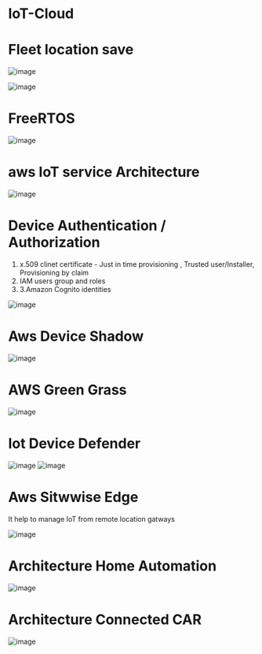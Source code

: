 # IoT-Cloud

# Fleet location save
![image](https://github.com/Saurabhkumarpandey9470/IoT-Cloud/assets/45974086/6d4d2f5a-f14a-4fd3-b71e-3a3bb4e4b012)

![image](https://github.com/Saurabhkumarpandey9470/IoT-Cloud/assets/45974086/4d83f024-8ac6-4946-aa8c-81c48186a933)


# FreeRTOS
![image](https://github.com/Saurabhkumarpandey9470/IoT-Cloud/assets/45974086/db75d0dd-3129-4fec-9875-9f7f077ede7f)

# aws IoT service Architecture
![image](https://github.com/Saurabhkumarpandey9470/IoT-Cloud/assets/45974086/cd380b13-c9dc-42c1-8d1e-081000ebb580)

# Device Authentication / Authorization 

1. x.509 clinet certificate - Just in time provisioning , Trusted user/Installer, Provisioning by claim
2. IAM users group and roles
3. 3.Amazon Cognito identities

![image](https://github.com/Saurabhkumarpandey9470/IoT-Cloud/assets/45974086/81ba1d81-44b6-44b5-8de9-6ac01afe8b88)


# Aws Device Shadow

![image](https://github.com/Saurabhkumarpandey9470/IoT-Cloud/assets/45974086/d4e53b93-3a31-486c-a81d-a259d6810784)

# AWS Green Grass 

![image](https://github.com/Saurabhkumarpandey9470/IoT-Cloud/assets/45974086/a687d73f-ad4e-42f8-be86-752e6d64451f)

# Iot Device Defender 

![image](https://github.com/Saurabhkumarpandey9470/IoT-Cloud/assets/45974086/f82eb587-7986-455c-aff6-a2d3f44e1bd4)
![image](https://github.com/Saurabhkumarpandey9470/IoT-Cloud/assets/45974086/1546e43c-fdf8-4b7b-8ee4-1ab6b46348f5)

# Aws Sitwwise Edge

It help to manage IoT from remote location gatways 

![image](https://github.com/Saurabhkumarpandey9470/IoT-Cloud/assets/45974086/a78a2cf2-a243-4dd9-9e60-f5ee09038c21)

# Architecture Home Automation 

![image](https://github.com/Saurabhkumarpandey9470/IoT-Cloud/assets/45974086/aeb76e63-d6dc-4a3e-9657-338e26854d99)

# Architecture Connected CAR 

![image](https://github.com/Saurabhkumarpandey9470/IoT-Cloud/assets/45974086/a819fe91-b6f3-49a0-9ebf-b58bd4cd7b24)


